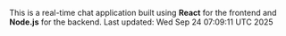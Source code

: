 This is a real-time chat application built using **React** for the frontend and **Node.js** for the backend.
Last updated: Wed Sep 24 07:09:11 UTC 2025
